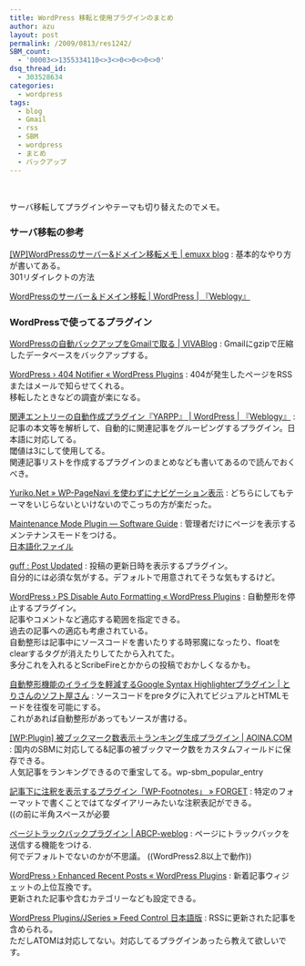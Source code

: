 ```yaml
---
title: WordPress 移転と使用プラグインのまとめ
author: azu
layout: post
permalink: /2009/0813/res1242/
SBM_count:
  - '00003<>1355334110<>3<>0<>0<>0<>0'
dsq_thread_id:
  - 303528634
categories:
  - wordpress
tags:
  - blog
  - Gmail
  - rss
  - SBM
  - wordpress
  - まとめ
  - バックアップ
---
```

&nbsp;

サーバ移転してプラグインやテーマも切り替えたのでメモ。

### サーバ移転の参考

[[WP]WordPressのサーバー&ドメイン移転メモ | emuxx blog][1]
:   基本的なやり方が書いてある。  
    301リダイレクトの方法

[WordPressのサーバー＆ドメイン移転 | WordPress | 『Weblogy』][2]

### WordPressで使ってるプラグイン

[WordPressの自動バックアップをGmailで取る | VIVABlog][3]
:   Gmailにgzipで圧縮したデータベースをバックアップする。

[WordPress › 404 Notifier « WordPress Plugins][4]
:   404が発生したページをRSSまたはメールで知らせてくれる。  
    移転したときなどの調査が楽になる。

[関連エントリーの自動作成プラグイン『YARPP』 | WordPress | 『Weblogy』][5]
:   記事の本文等を解析して、自動的に関連記事をグルーピングするプラグイン。日本語に対応してる。  
    閾値は3にして使用してる。  
    関連記事リストを作成するプラグインのまとめなども書いてあるので読んでおくべき。

[Yuriko.Net » WP-PageNavi を使わずにナビゲーション表示][6]
:   どちらにしてもテーマをいじらないといけないのでこっちの方が楽だった。

[Maintenance Mode Plugin — Software Guide][7]
:   管理者だけにページを表示するメンテナンスモードをつける。  
    [日本語化ファイル][8]

[guff : Post Updated][9]
:   投稿の更新日時を表示するプラグイン。  
    自分的には必須な気がする。デフォルトで用意されてそうな気もするけど。

[WordPress › PS Disable Auto Formatting « WordPress Plugins][10]
:   自動整形を停止するプラグイン。  
    記事やコメントなど適応する範囲を指定できる。  
    過去の記事への適応も考慮されている。  
    自動整形は記事中にソースコードを書いたりする時邪魔になったり、floatをclearするタグが消えたりしてたから入れてた。  
    多分これを入れるとScribeFireとかからの投稿でおかしくなるかも。

[自動整形機能のイライラを軽減するGoogle Syntax Highlighterプラグイン | とりさんのソフト屋さん][11]
:   ソースコードをpreタグに入れてビジュアルとHTMLモードを往復を可能にする。  
    これがあれば自動整形があってもソースが書ける。

[[WP:Plugin] 被ブックマーク数表示＋ランキング生成プラグイン | AOINA.COM][12]
:   国内のSBMに対応してる&記事の被ブックマーク数をカスタムフィールドに保存できる。  
    人気記事をランキングできるので重宝してる。wp-sbm\_popular\_entry

[記事下に注釈を表示するプラグイン「WP-Footnotes」 » FORGET][13]
:   特定のフォーマットで書くことではてなダイアリーみたいな注釈表記ができる。  
    ((の前に半角スペースが必要

[ページトラックバックプラグイン | ABCP-weblog][14]
:   ページにトラックバックを送信する機能をつける.  
    何でデフォルトでないのかが不思議。 ((WordPress2.8以上で動作))

[WordPress › Enhanced Recent Posts « WordPress Plugins][15]
:   新着記事ウィジェットの上位互換です。  
    更新された記事や含むカテゴリーなども設定できる。

[WordPress Plugins/JSeries » Feed Control 日本語版][16]
:   RSSに更新された記事を含められる。  
    ただしATOMは対応してない。対応してるプラグインあったら教えて欲しいです。

&nbsp;

 [1]: http://blog.emuxx.net/wordpress/memo/moving-wordpress.html "[WP]WordPressのサーバー&ドメイン移転メモ | emuxx blog"
 [2]: http://blog.dacelo.info/wordpress/entry-269.html "WordPressのサーバー＆ドメイン移転 | WordPress | 『Weblogy』"
 [3]: http://vivablog.net/wordpressplugin/kiji145/ "WordPressの自動バックアップをGmailで取る | VIVABlog"
 [4]: http://wordpress.org/extend/plugins/404-notifier/ "WordPress › 404 Notifier « WordPress Plugins"
 [5]: http://blog.dacelo.info/wordpress/entry-699.html "関連エントリーの自動作成プラグイン『YARPP』 | WordPress | 『Weblogy』"
 [6]: http://www.yuriko.net/arc/2008/07/26/navigation/ "Yuriko.Net » WP-PageNavi を使わずにナビゲーション表示"
 [7]: http://sw-guide.de/wordpress/plugins/maintenance-mode/ "Maintenance Mode Plugin — Software Guide"
 [8]: http://yonyon-blog.net/youmei/2009/05/01/maintenance-mode-43-%E3%82%92%E6%97%A5%E6%9C%AC%E8%AA%9E%E5%8C%96%E3%81%97%E3%81%A6%E3%81%BF%E3%81%9F/ "日本語化ファイル"
 [9]: http://guff.szub.net/2005/02/22/post-updated/ "guff : Post Updated"
 [10]: http://wordpress.org/extend/plugins/ps-disable-auto-formatting/ "WordPress › PS Disable Auto Formatting « WordPress Plugins"
 [11]: http://soft.fpso.jp/develop/wordpress/plugin/entry_1219.html "自動整形機能のイライラを軽減するGoogle Syntax Highlighterプラグイン | とりさんのソフト屋さん"
 [12]: http://aoina.com/archives/18 "[WP:Plugin] 被ブックマーク数表示＋ランキング生成プラグイン | AOINA.COM"
 [13]: http://s-peace.com/1141.html "記事下に注釈を表示するプラグイン「WP-Footnotes」 » FORGET"
 [14]: http://weblog.abcp-net.org/wordpress/page-trackback/ "ページトラックバックプラグイン | ABCP-weblog"
 [15]: http://wordpress.org/extend/plugins/enhanced-recent-posts/ "WordPress › Enhanced Recent Posts « WordPress Plugins"
 [16]: http://wppluginsj.sourceforge.jp/i18n-ja_jp/feed-control/ "WordPress Plugins/JSeries » Feed Control 日本語版"